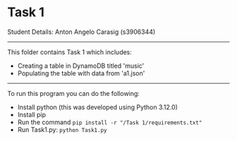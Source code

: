 # Task 1

Student Details: Anton Angelo Carasig (s3906344)

---

This folder contains Task 1 which includes:

- Creating a table in DynamoDB titled 'music'
- Populating the table with data from 'a1.json'

--- 

To run this program you can do the following:
- Install python (this was developed using Python 3.12.0)
- Install pip 
- Run the command `pip install -r "/Task 1/requirements.txt"`
- Run Task1.py: `python Task1.py`